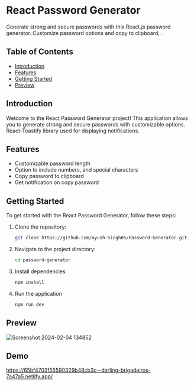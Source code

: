 # React Password Generator

Generate strong and secure passwords with this React.js password generator. Customize password options and copy to clipboard, .

## Table of Contents

- [Introduction](#introduction)
- [Features](#features)
- [Getting Started](#getting-started)
- [Preview](#preview)


## Introduction

Welcome to the React Password Generator project! This application allows you to generate strong and secure passwords with customizable options. React-Toastify library used for displaying notifications.

## Features

- Customizable password length
- Option to include numbers, and special characters
- Copy password to clipboard
- Get notification on copy password

## Getting Started

To get started with the React Password Generator, follow these steps:

1. Clone the repository:

   ```bash
   git clone https://github.com/ayush-singh05/Password-Generator.git

2. Navigate to the project directory:
     ```bash
   cd password-generator   

4. Install dependencies
     ```bash
   npm install
    
6. Run the application
     ```bash
   npm run dev

## Preview
![Screenshot 2024-02-04 134852](https://github.com/ayush-singh05/Password-Generator/assets/99062720/eb7c849a-7fa0-4634-9e9c-e34a63e9482e)

## Demo
 https://65bf4703f55590329b48cb3c--darling-brigadeiros-7a47a5.netlify.app/
